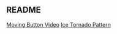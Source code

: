 ## README
[Moving Button Video](https://drive.google.com/file/d/1ME9pT6h9Sb64Iy3Sa4qJRQt1TpuC4m4-/view?usp=sharing)
[Ice Tornado Pattern](https://drive.google.com/file/d/1skaK-VOIKpbnv1DQurmLv-95MPf7qkox/view?usp=drive_link)
